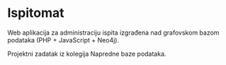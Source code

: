 # Ispitomat
Web aplikacija za administraciju ispita izgrađena nad grafovskom bazom podataka (PHP + JavaScript + Neo4j).

Projektni zadatak iz kolegija Napredne baze podataka.
